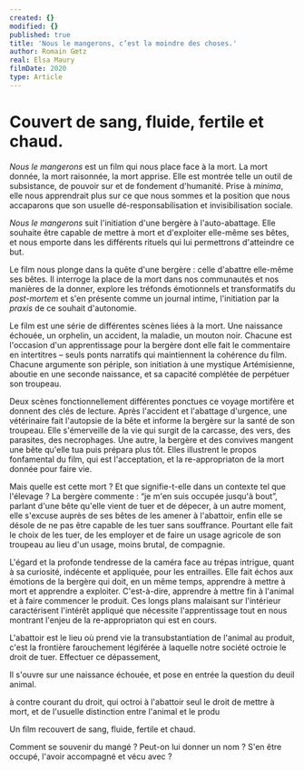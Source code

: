 ```yaml
---
created: {}
modified: {}
published: true
title: 'Nous le mangerons, c’est la moindre des choses.'
author: Romain Gœtz
real: Elsa Maury
filmDate: 2020
type: Article
---
```


# Couvert de sang, fluide, fertile et chaud.

*Nous le mangerons* est un film qui nous place face à la mort. La mort donnée, la mort raisonnée, la mort apprise. Elle est montrée telle un outil de subsistance, de pouvoir sur et de fondement d'humanité. Prise à *minima*, elle nous apprendrait plus sur ce que nous sommes et la position que nous accaparons que son usuelle dé-responsabilisation et invisibilisation sociale. 

*Nous le mangerons* suit l'initiation d'une bergère à l'auto-abattage. Elle souhaite être capable de mettre à mort et d'exploiter elle-même ses bêtes, et nous emporte dans les différents rituels qui lui permettrons d'atteindre ce but.


Le film nous plonge dans la quête d'une bergère : celle d'abattre elle-même ses bêtes. 
Il interroge la place de la mort dans nos communautés et nos manières de la donner, explore les tréfonds émotionnels et transformatifs du *post-mortem* et s'en présente comme un journal intime, l'initiation par la *praxis* de ce souhait d'autonomie.

Le film est une série de différentes scènes liées à la mort. Une naissance échouée, un orphelin, un accident, la maladie, un mouton noir. Chacune est l'occasion d'un apprentissage pour la bergère dont elle fait le commentaire en intertitres – seuls ponts narratifs qui maintiennent la cohérence du film. Chacune argumente son périple, son initiation à une mystique Artémisienne, aboutie en une seconde naissance, et sa capacité complétée de perpétuer son troupeau.

Deux scènes fonctionnellement différentes ponctues ce voyage mortifère et donnent des clés de lecture. Après l'accident et l'abattage d'urgence, une vétérinaire fait l'autopsie de la bête et informe la bergère sur la santé de son troupeau. Elle s'émerveille de la vie qui surgit de la carcasse, des vers, des parasites, des necrophages. Une autre, la bergère et des convives mangent une bête qu'elle tua puis prépara plus tôt. Elles illustrent le propos fonfamental du film, qui est l'acceptation, et la re-appropriaton de la mort donnée pour faire vie.

Mais quelle est cette mort ? Et que signifie-t-elle dans un contexte tel que l'élevage ? La bergère commente : “je m'en suis occupée jusqu'à bout”, parlant d'une bête qu'elle vient de tuer et de dépecer, à un autre moment, elle s'excuse auprès de ses bêtes de les amener à l'abattoir, enfin elle se désole de ne pas être capable de les tuer sans souffrance. Pourtant elle fait le choix de les tuer, de les employer et de faire un usage agricole de son troupeau au lieu d'un usage, moins brutal, de compagnie.

L'égard et la profonde tendresse de la caméra face au trépas intrigue, quant à sa curiosité, indécente et appliquée, pour les entrailles. Elle fait échos aux émotions de la bergère qui doit, en un même temps, apprendre à mettre à mort et apprendre a exploiter. C'est-à-dire, apprendre à mettre fin à l'animal et à faire commencer le produit. Ces longs plans malaisant sur l'intérieur caractérisent l'intérêt appliqué que nécessite l'apprentissage tout en nous montrant l'enjeu de la re-appropriaton qui est en cours.

L'abattoir est le lieu où prend vie la transubstantiation de l'animal au produit, c'est la frontière farouchement légiférée à laquelle notre société octroie le droit de tuer. Effectuer ce dépassement,  


Il s'ouvre sur une naissance échouée, et pose en entrée la question du deuil animal.

à contre courant du droit, qui octroi à l'abattoir seul le droit de mettre à mort, et de l'usuelle distinction entre l'animal et le produ

Un film recouvert de sang, fluide, fertile et chaud.

Comment se souvenir du mangé ? Peut-on lui donner un nom ? S'en être occupé, l'avoir accompagné et vécu avec ?
